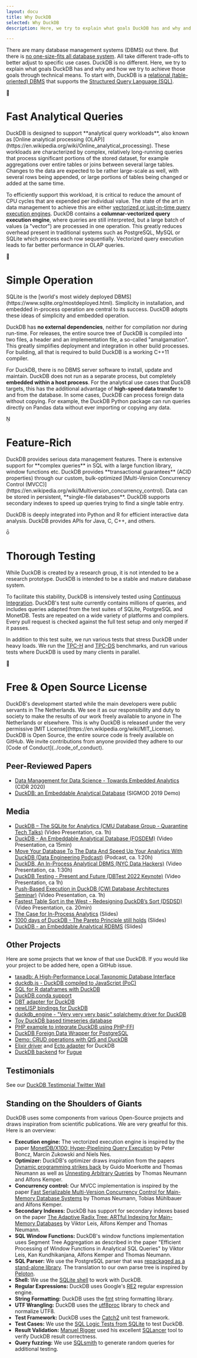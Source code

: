 ```yaml
---
layout: docu
title: Why DuckDB
selected: Why DuckDB
description: Here, we try to explain what goals DuckDB has and why and how we try to achieve those goals through technical means.

---
```


There are many database management systems (DBMS) out there. But there is [no one-size-fits all database system](http://cs.brown.edu/research/db/publications/fits_all.pdf). All take different trade-offs to better adjust to specific use cases. DuckDB is no different. Here, we try to explain what goals DuckDB has and why and how we try to achieve those goals through technical means. To start with, DuckDB is a [relational (table-oriented) DBMS](https://en.wikipedia.org/wiki/Relational_database) that supports the [Structured Query Language (SQL)](https://en.wikipedia.org/wiki/SQL).

<div class="headline" id="duckdbisfast">
	<div class="icon"><span class="duckdbsymbol">&#xE300;</span></div>
	<h1>Fast Analytical Queries</h1>
</div>
DuckDB is designed to support **analytical query workloads**, also known as [Online analytical processing (OLAP)](https://en.wikipedia.org/wiki/Online_analytical_processing). These workloads are characterized by complex, relatively long-running queries that process significant portions of the stored dataset, for example aggregations over entire tables or joins between several large tables. Changes to the data are expected to be rather large-scale as well, with several rows being appended, or large portions of tables being changed or added at the same time.

To efficiently support this workload, it is critical to reduce the amount of CPU cycles that are expended per individual value. The state of the art in data management to achieve this are either [vectorized or just-in-time query execution engines](https://www.vldb.org/pvldb/vol11/p2209-kersten.pdf). DuckDB contains a **columnar-vectorized query execution engine**, where queries are still interpreted, but a large batch of values (a "vector") are processed in one operation. This greatly reduces overhead present in traditional systems such as PostgreSQL, MySQL or SQLite which process each row sequentially. Vectorized query execution leads to far better performance in OLAP queries.

<div class="headline" id="duckdbissimple">
	<div class="icon"><span class="duckdbsymbol">&#xE100;</span></div>
	<h1>Simple Operation</h1>
</div>
SQLite is the [world's most widely deployed DBMS](https://www.sqlite.org/mostdeployed.html). Simplicity in installation, and embedded in-process operation are central to its success. DuckDB adopts these ideas of simplicity and embedded operation.

DuckDB has **no external dependencies**, neither for compilation nor during run-time. For releases, the entire source tree of DuckDB is compiled into two files, a header and an implementation file, a so-called "amalgamation". This greatly simplifies deployment and integration in other build processes. For building, all that is required to build DuckDB is a working C++11 compiler.

For DuckDB, there is no DBMS server software to install, update and maintain. DuckDB does not run as a separate process, but completely **embedded within a host process**. For the analytical use cases that DuckDB targets, this has the additional advantage of **high-speed data transfer** to and from the database. In some cases, DuckDB can process foreign data without copying. For example, the DuckDB Python package can run queries directly on Pandas data without ever importing or copying any data.

<div class="headline" id="duckdbisfeaturerich">
	<div class="icon"><span class="duckdbsymbol">&#xE200;</span></div>
	<h1>Feature-Rich</h1>
</div>
DuckDB provides serious data management features. There is extensive support for **complex queries** in SQL with a large function library, window functions etc. DuckDB provides **transactional guarantees** (ACID properties) through our custom, bulk-optimized [Multi-Version Concurrency Control (MVCC)](https://en.wikipedia.org/wiki/Multiversion_concurrency_control). Data can be stored in persistent, **single-file databases**. DuckDB supports secondary indexes to speed up queries trying to find a single table entry.

DuckDB is deeply integrated into Python and R for efficient interactive data analysis. DuckDB provides APIs for Java, C, C++, and others.

<div class="headline" id="duckdbtesting">
	<div class="icon"><span class="duckdbsymbol">&#xE250;</span></div>
	<h1>Thorough Testing</h1>
</div>
While DuckDB is created by a research group, it is not intended to be a research prototype. DuckDB is intended to be a stable and mature database system.

To facilitate this stability, DuckDB is intensively tested using [Continuous Integration](https://github.com/duckdb/duckdb/actions). DuckDB's test suite currently contains millions of queries, and includes queries adapted from the test suites of SQLite, PostgreSQL and MonetDB. Tests are repeated on a wide variety of platforms and compilers. Every pull request is checked against the full test setup and only merged if it passes.

In addition to this test suite, we run various tests that stress DuckDB under heavy loads. We run the [TPC-H](http://www.tpc.org/tpch/) and [TPC-DS](http://www.tpc.org/tpcds/) benchmarks, and run various tests where DuckDB is used by many clients in parallel.


<div class="headline" id="duckdbisfree">
	<div class="icon"><span class="duckdbsymbol">&#xE400;</span></div>
	<h1>Free &amp; Open Source License</h1>
</div>
DuckDB's development started while the main developers were public servants in The Netherlands. We see it as our responsibility and duty to society to make the results of our work freely available to anyone in The Netherlands or elsewhere. This is why DuckDB is released under the very permissive [MIT License](https://en.wikipedia.org/wiki/MIT_License). DuckDB is Open Source, the entire source code is freely available on GitHub. We invite contributions from anyone provided they adhere to our [Code of Conduct](../code_of_conduct).


## Peer-Reviewed Papers
* [Data Management for Data Science - Towards Embedded Analytics](https://www.duckdb.org/pdf/CIDR2020-raasveldt-muehleisen-duckdb.pdf) (CIDR 2020)
* [DuckDB: an Embeddable Analytical Database](https://www.duckdb.org/pdf/SIGMOD2019-demo-duckdb.pdf) (SIGMOD 2019 Demo)


## Media
* [DuckDB – The SQLite for Analytics (CMU Database Group - Quarantine Tech Talks)](https://www.youtube.com/watch?v=PFUZlNQIndo) (Video Presentation, ca. 1h)
* [DuckDB - An Embeddable Analytical Database (FOSDEM)](https://mirrors.dotsrc.org/fosdem/2020/H.2215/duckdb.mp4) (Video Presentation, ca 15min)
* [Move Your Database To The Data And Speed Up Your Analytics With DuckDB (Data Engineering Podcast)](https://www.dataengineeringpodcast.com/duckdb-in-process-olap-database-episode-270/) (Podcast, ca. 1:20h)
* [DuckDB, An In-Process Analytical DBMS (NYC Data Hackers)](https://www.youtube.com/watch?v=Z-6SnP6yzgo) (Video Presentation, ca. 1:30h)
* [DuckDB Testing - Present and Future (DBTest 2022 Keynote)](https://www.youtube.com/watch?v=BgC79Zt2fPs) (Video Presentation, ca 1h)
* [Push-Based Execution in DuckDB (CWI Database Architectures Seminar)](https://www.youtube.com/watch?v=MA0OsvYFGrc) (Video Presentation, ca. 1h)
* [Fastest Table Sort in the West - Redesigning DuckDB’s Sort (DSDSD)](https://www.youtube.com/watch?v=m6Yg2sXGui0) (Video Presentation, ca. 20min)
* [The Case for In-Process Analytics](https://homepages.cwi.nl/~hannes/sigmod2021-muehleisen-inprocess-slides.pdf) (Slides)
* [1000 days of DuckDB - The Pareto Principle still holds](http://dsdsd.da.cwi.nl/slides/dsdsd-duckdb.pdf) (Slides)
* [DuckDB - an Embeddable Analytical RDBMS](https://db.in.tum.de/teaching/ss19/moderndbs/duckdb-tum.pdf) (Slides)

## Other Projects
Here are some projects that we know of that use DuckDB. If you would like your project to be added here, open a GitHub issue.

* [taxadb: A High-Performance Local Taxonomic Database Interface](https://CRAN.R-project.org/package=taxadb)
* [duckdb.js - DuckDB compiled to JavaScript (PoC)](https://github.com/ankoh/duckdb.js)
* [SQL for R dataframes with DuckDB](https://github.com/phillc73/duckdf)
* [DuckDB conda support](https://github.com/conda-forge/python-duckdb-feedstock)
* [DBT adapter for DuckDB](https://github.com/jwills/dbt-duckdb)
* [newLISP bindings for DuckDB](https://github.com/luxint/duckdb)
* [duckdb_engine - "Very very very basic" sqlalchemy driver for DuckDB](https://github.com/Mause/duckdb_engine)
* [Toy DuckDB based timeseries database](https://github.com/berthubert/ducktime)
* [PHP example to integrate DuckDB using PHP-FFI](https://github.com/thomasbley/php-duckdb-integration)
* [DuckDB Foreign Data Wrapper for PostgreSQL](https://github.com/alitrack/duckdb_fdw)
* [Demo: CRUD operations with Qt5 and DuckDB](https://github.com/chilarai/qt-duckdb)
* [Elixir driver](https://github.com/mpope9/exduckdb) and [Ecto adapter](https://github.com/mpope9/ecto_duckdb/) for DuckDB
* [DuckDB backend](https://fugue-tutorials.readthedocs.io/tutorials/integrations/duckdb.html) for [Fugue](https://github.com/fugue-project/fugue)

## Testimonials
See our [DuckDB Testimonial Twitter Wall](/docs/twitter_wall)

## Standing on the Shoulders of Giants
DuckDB uses some components from various Open-Source projects and draws inspiration from scientific publications. We are very greatful for this. Here is an overview:

* **Execution engine:** The vectorized execution engine is inspired by the paper [MonetDB/X100: Hyper-Pipelining Query Execution](http://cidrdb.org/cidr2005/papers/P19.pdf) by Peter Boncz, Marcin Zukowski and Niels Nes.
* **Optimizer:** DuckDB's optimizer draws inspiration from the papers [Dynamic programming strikes back](https://15721.courses.cs.cmu.edu/spring2020/papers/20-optimizer2/p539-moerkotte.pdf) by Guido Moerkotte and Thomas Neumann as well as [Unnesting Arbitrary Queries](http://www.btw-2015.de/res/proceedings/Hauptband/Wiss/Neumann-Unnesting_Arbitrary_Querie.pdf) by Thomas Neumann and Alfons Kemper.
* **Concurrency control:** Our MVCC implementation is inspired by the paper [Fast Serializable Multi-Version Concurrency Control for Main-Memory Database Systems](https://db.in.tum.de/~muehlbau/papers/mvcc.pdf) by Thomas Neumann, Tobias Mühlbauer and Alfons Kemper.
* **Secondary Indexes:** DuckDB has support for secondary indexes based on the paper [The Adaptive Radix Tree: ARTful Indexing for Main-Memory Databases](https://db.in.tum.de/~leis/papers/ART.pdf) by Viktor Leis, Alfons Kemper and Thomas Neumann.
* **SQL Window Functions:** DuckDB's window functions implementation uses Segment Tree Aggregation as described in the paper "Efficient Processing of Window Functions in Analytical SQL Queries" by Viktor Leis, Kan Kundhikanjana, Alfons Kemper and Thomas Neumann.
* **SQL Parser:** We use the PostgreSQL parser that was [repackaged as a stand-alone library](https://github.com/lfittl/libpg_query). The translation to our own parse tree is inspired by [Peloton](https://pelotondb.io).
* **Shell:** We use the [SQLite shell](https://sqlite.org/cli.html) to work with DuckDB.
* **Regular Expressions:** DuckDB uses Google's [RE2](https://github.com/google/re2) regular expression engine.
* **String Formatting:** DuckDB uses the [fmt](https://github.com/fmtlib/fmt) string formatting library.
* **UTF Wrangling:** DuckDB uses the [utf8proc](https://juliastrings.github.io/utf8proc/) library to check and normalize UTF8.
* **Test Framework:** DuckDB uses the [Catch2](https://github.com/catchorg/Catch2) unit test framework.
* **Test Cases:** We use the [SQL Logic Tests from SQLite](https://www.sqlite.org/sqllogictest/doc/trunk/about.wiki) to test DuckDB.
* **Result Validation:** [Manuel Rigger](https://www.manuelrigger.at) used his excellent [SQLancer](https://github.com/sqlancer/sqlancer) tool to verify DuckDB result correctness.
* **Query fuzzing:** We use [SQLsmith](https://github.com/anse1/sqlsmith) to generate random queries for additional testing.
